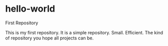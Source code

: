 # hello-world
First Repository

This is my first repository. It is a simple repository. Small. Efficient. The kind of repository you hope all projects can be.
